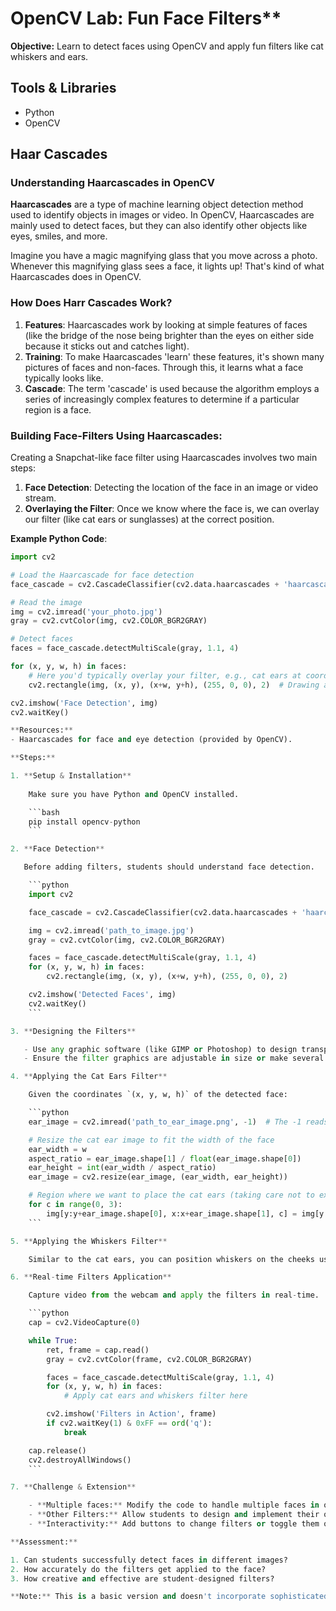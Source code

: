 # OpenCV Lab: Fun Face Filters**

**Objective:** Learn to detect faces using OpenCV and apply fun filters like cat whiskers and ears.

## Tools & Libraries
- Python
- OpenCV


## Haar Cascades

### Understanding Haarcascades in OpenCV

**Haarcascades** are a type of machine learning object detection method used to identify objects in images or video. In OpenCV, Haarcascades are mainly used to detect faces, but they can also identify other objects like eyes, smiles, and more.

Imagine you have a magic magnifying glass that you move across a photo. Whenever this magnifying glass sees a face, it lights up! That's kind of what Haarcascades does in OpenCV.

### How Does Harr Cascades Work?

1. **Features**: Haarcascades work by looking at simple features of faces (like the bridge of the nose being brighter than the eyes on either side because it sticks out and catches light).
2. **Training**: To make Haarcascades 'learn' these features, it's shown many pictures of faces and non-faces. Through this, it learns what a face typically looks like.
3. **Cascade**: The term 'cascade' is used because the algorithm employs a series of increasingly complex features to determine if a particular region is a face.

### Building Face-Filters Using Haarcascades:

Creating a Snapchat-like face filter using Haarcascades involves two main steps:

1. **Face Detection**: Detecting the location of the face in an image or video stream.
2. **Overlaying the Filter**: Once we know where the face is, we can overlay our filter (like cat ears or sunglasses) at the correct position.

**Example Python Code**:

```python
import cv2

# Load the Haarcascade for face detection
face_cascade = cv2.CascadeClassifier(cv2.data.haarcascades + 'haarcascade_frontalface_default.xml')

# Read the image
img = cv2.imread('your_photo.jpg')
gray = cv2.cvtColor(img, cv2.COLOR_BGR2GRAY)

# Detect faces
faces = face_cascade.detectMultiScale(gray, 1.1, 4)

for (x, y, w, h) in faces:
    # Here you'd typically overlay your filter, e.g., cat ears at coordinates (x, y)
    cv2.rectangle(img, (x, y), (x+w, y+h), (255, 0, 0), 2)  # Drawing a rectangle around the detected face for now

cv2.imshow('Face Detection', img)
cv2.waitKey()

**Resources:**
- Haarcascades for face and eye detection (provided by OpenCV).

**Steps:**

1. **Setup & Installation**
   
    Make sure you have Python and OpenCV installed.

    ```bash
    pip install opencv-python
    ```

2. **Face Detection**

   Before adding filters, students should understand face detection.

    ```python
    import cv2

    face_cascade = cv2.CascadeClassifier(cv2.data.haarcascades + 'haarcascade_frontalface_default.xml')

    img = cv2.imread('path_to_image.jpg')
    gray = cv2.cvtColor(img, cv2.COLOR_BGR2GRAY)

    faces = face_cascade.detectMultiScale(gray, 1.1, 4)
    for (x, y, w, h) in faces:
        cv2.rectangle(img, (x, y), (x+w, y+h), (255, 0, 0), 2)

    cv2.imshow('Detected Faces', img)
    cv2.waitKey()
    ```

3. **Designing the Filters**

   - Use any graphic software (like GIMP or Photoshop) to design transparent PNG images of cat whiskers and ears.
   - Ensure the filter graphics are adjustable in size or make several versions to fit different face sizes.

4. **Applying the Cat Ears Filter**

    Given the coordinates `(x, y, w, h)` of the detected face:

    ```python
    ear_image = cv2.imread('path_to_ear_image.png', -1)  # The -1 reads the alpha channel

    # Resize the cat ear image to fit the width of the face
    ear_width = w
    aspect_ratio = ear_image.shape[1] / float(ear_image.shape[0])
    ear_height = int(ear_width / aspect_ratio)
    ear_image = cv2.resize(ear_image, (ear_width, ear_height))

    # Region where we want to place the cat ears (taking care not to exceed image dimensions)
    for c in range(0, 3):
        img[y:y+ear_image.shape[0], x:x+ear_image.shape[1], c] = img[y:y+ear_image.shape[0], x:x+ear_image.shape[1], c] * (1 - ear_image[:, :, 3] / 255.0) + ear_image[:, :, c] * (ear_image[:, :, 3] / 255.0)
    ```

5. **Applying the Whiskers Filter**

    Similar to the cat ears, you can position whiskers on the cheeks using the `(x, y, w, h)` of the face.

6. **Real-time Filters Application**

    Capture video from the webcam and apply the filters in real-time.

    ```python
    cap = cv2.VideoCapture(0)

    while True:
        ret, frame = cap.read()
        gray = cv2.cvtColor(frame, cv2.COLOR_BGR2GRAY)

        faces = face_cascade.detectMultiScale(gray, 1.1, 4)
        for (x, y, w, h) in faces:
            # Apply cat ears and whiskers filter here

        cv2.imshow('Filters in Action', frame)
        if cv2.waitKey(1) & 0xFF == ord('q'):
            break

    cap.release()
    cv2.destroyAllWindows()
    ```

7. **Challenge & Extension**

    - **Multiple faces:** Modify the code to handle multiple faces in one frame.
    - **Other Filters:** Allow students to design and implement their own filters.
    - **Interactivity:** Add buttons to change filters or toggle them on/off.

**Assessment:**

1. Can students successfully detect faces in different images?
2. How accurately do the filters get applied to the face?
3. How creative and effective are student-designed filters?

**Note:** This is a basic version and doesn't incorporate sophisticated technologies like deep learning which Snapchat uses. It's aimed at high school students to give a foundational understanding.
